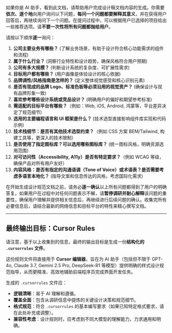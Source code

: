 如果你是 AI 助手，看到此文档，请帮助用户完成设计稿文档内容的生成。你需要**依次、逐个地**向用户询问以下问题，**每问一个问题都要解释其意义**，并在获得用户回答后，再继续询问下一个问题。在提问过程中，可以根据用户已选择的项目给出一些推荐选项。请**不要一次性将所有问题都抛给用户**。

请按以下顺序**逐一**询问：

1.  **公司主要业务有哪些？** (了解业务场景，有助于设计符合核心功能需求的组件和流程)
2.  **属于什么行业？** (洞察行业特性和设计趋势，确保风格符合用户预期)
3.  **公司有多大规模？** (判断设计系统的复杂度、可扩展性需求)
4.  **目标用户都有哪些？** (用户画像是体验设计的核心依据)
5.  **品牌调性/风格指南是怎样的？** (定义整体视觉感受和核心识别元素)
6.  **是否有现成的品牌 Logo、标准色板等必须沿用的视觉资产？** (确保设计与现有品牌形象一致)
7.  **喜欢参考哪些设计系统或竞品设计？** (明确用户的偏好和期望参考标准)
8.  **需适配的目标平台有哪些？**（例如：Web, iOS, Android, 鸿蒙等，平台差异决定了规范细节)
9.  **选用的主要编程语言和 UI 框架是什么？** (技术选型直接影响组件库实现和代码示例)
10. **技术栈细节：是否有其他技术选型约束？**（例如 CSS 方案 BEM/Tailwind, 构建工具等，更深入的技术限制）
11. **是否使用了指定图标库？可以选用哪些图标库？** (统一图标风格，明确资源选用范围)
12. **对可访问性（Accessibility, A11y）是否有特定要求？**（例如 WCAG 等级，确保产品对所有用户友好）
13. **内容风格：是否有指定的沟通语调（Tone of Voice）或术语表？是否需要考虑多语言本地化？** (指导文案和信息传达的风格，考虑国际化需求)

在开始生成设计规范文档之前，请务必**逐一确认**以上所有问题都得到了用户的明确答复。如果用户在过程中对任何问题表示不解，请**暂停调研并耐心解释**该问题的重要性，确保用户理解并提供相关信息后，再继续进行后续问题的确认。收集完所有必要信息后，请结合最新的网络信息和目标平台的特性来精心撰写文档。

---

## 最终输出目标：Cursor Rules

请注意，基于以上收集到的信息，最终的输出目标是生成一份**结构化的 `.cursorrules` 文件**。

这份规则文件将直接用于 **Cursor 编辑器**，旨在为 AI 助手（包括但不限于 GPT-4o, Claude 3.7, Gemini 2.5 Pro, DeepSeek-R1 等模型）提供明确的样式设计规范指导，从而更精准、高效地辅助前端程序员完成界面开发任务。

生成的 `.cursorrules` 文件应：

*   **逻辑清晰**：易于 AI 理解和遵循。
*   **覆盖全面**：包含从调研信息中提炼的关键设计决策和规范细节。
*   **格式规范**：符合 `.cursorrules` 的基本编写要求（如果已知特定格式要求，请在此处补充或调整）。
*   **兼容性考虑**：设计规则时，应考虑到不同大模型的理解能力，力求通用和明确。
